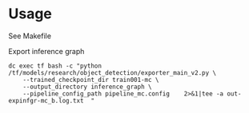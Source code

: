 
# Usage


See Makefile


Export inference graph

```
dc exec tf bash -c "python /tf/models/research/object_detection/exporter_main_v2.py \
    --trained_checkpoint_dir train001-mc \
    --output_directory inference_graph \
    --pipeline_config_path pipeline_mc.config    2>&1|tee -a out-expinfgr-mc_b.log.txt  "

```

